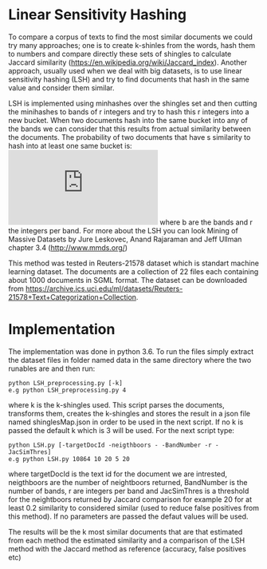 # Linear Sensitivity Hashing

To compare a corpus of texts to find the most similar documents we could try many approaches; one is to create k-shinles from the words, hash them to numbers and compare directly these sets of shingles to calculate Jaccard similarity (https://en.wikipedia.org/wiki/Jaccard_index). Another approach, usually used when we deal with big datasets, is to use linear sensitivity hashing (LSH) and try to find documents that hash in the same value and consider them similar. 

LSH is implemented using minhashes over the shingles set and then cutting the minihashes to bands of r integers and try to hash this r integers into a new bucket. When two documents hash into the same bucket into any of the bands we can consider that this results from actual similarity between the documents. The probability of two documents that have s similarity to hash into at least one same bucket is: ![equat](https://latex.codecogs.com/gif.latex?1%20-%20%281%20-s%5Er%29)  where b are the bands and r the integers per band. For more about the LSH you can look Mining of Massive Datasets by Jure Leskovec, Anand Rajaraman and Jeff Ullman chapter 3.4 (http://www.mmds.org/)

This method was tested in Reuters-21578 dataset which is standart machine learning dataset. The documents are a collection of 22 files each containing about 1000 documents in SGML format. The dataset can be downloaded from  https://archive.ics.uci.edu/ml/datasets/Reuters-21578+Text+Categorization+Collection. 

# Implementation 

The implementation was done in python 3.6. To run the files simply extract the dataset files in folder named data in the same directory where the two runables are and then run:
```
python LSH_preprocessing.py [-k] 
e.g python LSH_preprocessing.py 4
```
where k is the k-shingles used. This script parses the documents, transforms them, creates the k-shingles and stores the result in a json file named shinglesMap.json in order to be used in the next script. If no k is passed the default k which is 3 will be used.
For the next script type:

```
python LSH.py [-targetDocId -neigthboors - -BandNumber -r -JacSimThres]
e.g python LSH.py 10864 10 20 5 20
```
where targetDocId is the text id for the document we are intrested, neigthboors are the number of neightboors returned, BandNumber is the number of bands, r are integers per band and JacSimThres is a threshold for the neightboors returned by Jaccard comparison for example 20 for at least 0.2 similarity to considered similar (used to reduce false positives from this method). If no parameters are passed the defaut values will be used. 

The results will be the k most similar documents that are that estimated from each method the estimated similarity and a comparison of the LSH method with the Jaccard method as reference (accuracy, false positives etc)
